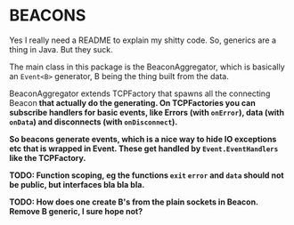 # BEACONS

Yes I really need a README to explain my shitty code.
So, generics are a thing in Java. But they suck.

The main class in this package is the BeaconAggregator, which is basically an `Event<B>` generator, B being the thing built from the data.

BeaconAggregator extends TCPFactory that spawns all the connecting Beacon<B> that actually do the generating. On TCPFactories you can subscribe handlers for basic events, like Errors (with `onError`), data (with `onData`) and disconnects (with `onDisconnect`).

So beacons generate events, which is a nice way to hide IO exceptions etc that is wrapped in Event<B>. These get handled by `Event.EventHandlers` like the TCPFactory.

TODO: Function scoping, eg the functions `exit` `error` and `data` should not be public, but interfaces bla bla bla.

TODO: How does one create B's from the plain sockets in Beacon. Remove B generic, I sure hope not?
